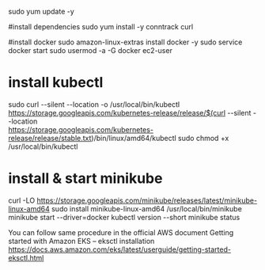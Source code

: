 sudo yum update -y

#install dependencies
sudo yum install -y conntrack curl

#install docker
sudo amazon-linux-extras install docker -y
sudo service docker start
sudo usermod -a -G docker ec2-user

# install kubectl
sudo curl --silent --location -o /usr/local/bin/kubectl \
    https://storage.googleapis.com/kubernetes-release/release/$(curl --silent --location \
    https://storage.googleapis.com/kubernetes-release/release/stable.txt)/bin/linux/amd64/kubectl
sudo chmod +x /usr/local/bin/kubectl

# install & start minikube
curl -LO https://storage.googleapis.com/minikube/releases/latest/minikube-linux-amd64
sudo install minikube-linux-amd64 /usr/local/bin/minikube
minikube start --driver=docker
kubectl version --short
minikube status

You can follow same procedure in the official AWS document Getting started with Amazon EKS – eksctl installation
https://docs.aws.amazon.com/eks/latest/userguide/getting-started-eksctl.html

